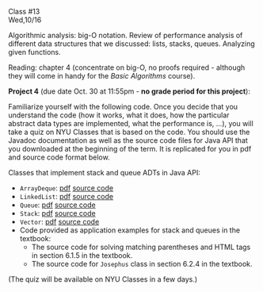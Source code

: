 <div class="lecture2">

<div class="column_date">
<p markdown="block">

Class #13 <br>
Wed,10/16

</p>
</div>
<div class="column_materials">
<p markdown="block">

Algorithmic analysis: big-O notation.
Review of performance analysis of different data structures that we discussed: lists, stacks, queues. Analyzing given functions.



</p>
</div>

<div class="column_assign">
<p markdown="block">


Reading: chapter 4 (concentrate on big-O, no proofs required - although
they will come in handy for the _Basic Algorithms_ course).



__Project 4__ (due date Oct. 30 at 11:55pm - __no grade period for this project__):

Familiarize yourself with the following code.
Once you decide that you understand the
code (how it works, what it does, how the particular abstract data types are
  implemented,   what the performance is, ...), you will take a quiz on NYU
  Classes that is based on the code. You should use the
  Javadoc documentation as well as the source code files for Java API that you
  downloaded at the beginning of the term. It is replicated for you in pdf and
  source code format below.

Classes that implement stack and queue ADTs in Java API:
- `ArrayDeque`: [pdf](hwk/ArrayDeque.java.pdf) [source code](hwk/ArrayDeque.java)
- `LinkedList`: [pdf](hwk/LinkedList.java.pdf) [source code](hwk/LinkedList.java)
- `Queue`: [pdf](hwk/Queue.pdf) [source code](hwk/Queue.java)
- `Stack`: [pdf](hwk/Stack.pdf) [source code](hwk/Stack.java)
- `Vector`: [pdf](hwk/Vector.pdf) [source code](hwk/Vector.java)
- Code provided as application examples for stack and queues in the textbook:
  - The source code for solving matching parentheses and HTML tags in section
6.1.5 in the textbook.
  - The source code for `Josephus` class in section 6.2.4 in the textbook.


(The quiz will be available on NYU Classes in a few days.)


</p>
</div>

</div>
